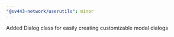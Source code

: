 ```yaml
---
"@sv443-network/userutils": minor
---
```


Added Dialog class for easily creating customizable modal dialogs
